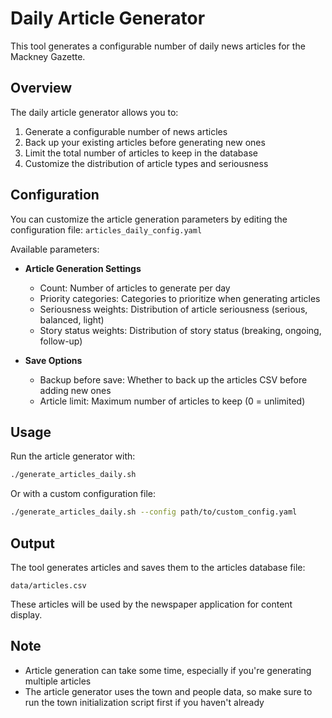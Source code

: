 # Daily Article Generator

This tool generates a configurable number of daily news articles for the Mackney Gazette.

## Overview

The daily article generator allows you to:

1. Generate a configurable number of news articles
2. Back up your existing articles before generating new ones
3. Limit the total number of articles to keep in the database
4. Customize the distribution of article types and seriousness

## Configuration

You can customize the article generation parameters by editing the configuration file:
`articles_daily_config.yaml`

Available parameters:

- **Article Generation Settings**
  - Count: Number of articles to generate per day
  - Priority categories: Categories to prioritize when generating articles
  - Seriousness weights: Distribution of article seriousness (serious, balanced, light)
  - Story status weights: Distribution of story status (breaking, ongoing, follow-up)

- **Save Options**
  - Backup before save: Whether to back up the articles CSV before adding new ones
  - Article limit: Maximum number of articles to keep (0 = unlimited)

## Usage

Run the article generator with:

```bash
./generate_articles_daily.sh
```

Or with a custom configuration file:

```bash
./generate_articles_daily.sh --config path/to/custom_config.yaml
```

## Output

The tool generates articles and saves them to the articles database file:

`data/articles.csv`

These articles will be used by the newspaper application for content display.

## Note

- Article generation can take some time, especially if you're generating multiple articles
- The article generator uses the town and people data, so make sure to run the town initialization script first if you haven't already
